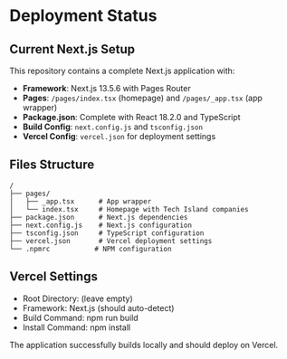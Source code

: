 # Deployment Status

## Current Next.js Setup

This repository contains a complete Next.js application with:

- **Framework**: Next.js 13.5.6 with Pages Router
- **Pages**: `/pages/index.tsx` (homepage) and `/pages/_app.tsx` (app wrapper)
- **Package.json**: Complete with React 18.2.0 and TypeScript
- **Build Config**: `next.config.js` and `tsconfig.json`
- **Vercel Config**: `vercel.json` for deployment settings

## Files Structure
```
/
├── pages/
│   ├── _app.tsx      # App wrapper
│   └── index.tsx     # Homepage with Tech Island companies
├── package.json      # Next.js dependencies
├── next.config.js    # Next.js configuration
├── tsconfig.json     # TypeScript configuration
├── vercel.json       # Vercel deployment settings
└── .npmrc           # NPM configuration
```

## Vercel Settings
- Root Directory: (leave empty)
- Framework: Next.js (should auto-detect)
- Build Command: npm run build
- Install Command: npm install

The application successfully builds locally and should deploy on Vercel.